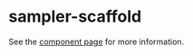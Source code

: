 sampler-scaffold
==

See the [component page](http://polymer.github.io/sampler-scaffold) for more information.
